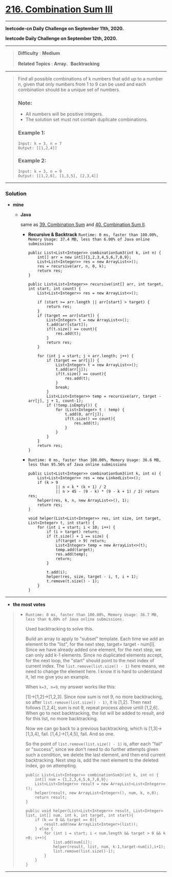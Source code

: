 # [216. Combination Sum III](https://leetcode.com/problems/combination-sum-iii/description/)

---

**leetcode-cn Daily Challenge on September 11th, 2020.**

**leetcode Daily Challenge on September 12th, 2020.**

---

> **Difficulty** : **Medium**
>
> **Related Topics** : **Array**、**Backtracking**

---

> Find all possible combinations of k numbers that add up to a number n, given that only numbers from 1 to 9 can be used and each combination should be a unique set of numbers.
>
> ### Note:
> * All numbers will be positive integers.
> * The solution set must not contain duplicate combinations.
>
> ### Example 1:
> ```
> Input: k = 3, n = 7
> Output: [[1,2,4]]
> ```
>
> ### Example 2:
> ```
> Input: k = 3, n = 9
> Output: [[1,2,6], [1,3,5], [2,3,4]]
> ```

---

### Solution

* **mine**
  * **Java**

    same as [39. Combination Sum](https://github.com/103style/LeetCode/blob/master/Array/39.%20Combination%20Sum.md) and [40. Combination Sum II](https://github.com/103style/LeetCode/blob/master/Array/40.%20Combination%20Sum%20II.md).

    * **Recursive & Backtrack**  `Runtime: 0 ms, faster than 100.00%, Memory Usage: 37.4 MB, less than 6.00% of Java online submissions`
      ```
      public List<List<Integer>> combinationSum3(int k, int n) {
          int[] arr = new int[]{1,2,3,4,5,6,7,8,9};
          List<List<Integer>> res = new ArrayList<>();
          res = recursive(arr, n, 0, k);
          return res;
      }

      public List<List<Integer>> recursive(int[] arr, int target, int start, int count) {
          List<List<Integer>> res = new ArrayList<>();

          if (start >= arr.length || arr[start] > target) {
              return res;
          }
          if (target == arr[start]) {
              List<Integer> t = new ArrayList<>();
              t.add(arr[start]);
              if(t.size() == count){
                  res.add(t);
              }
              return res;
          }

          for (int j = start; j < arr.length; j++) {
              if (target == arr[j]) {
                  List<Integer> t = new ArrayList<>();
                  t.add(arr[j]);
                  if(t.size() == count){
                      res.add(t);
                  }
                  break;
              }
              List<List<Integer>> temp = recursive(arr, target - arr[j], j + 1, count-1);
              if (!temp.isEmpty()) {
                  for (List<Integer> t : temp) {
                      t.add(0, arr[j]);
                      if(t.size() == count){
                          res.add(t);
                      }
                  }
              }
          }
          return res;
      }
      ```

    * `Runtime: 0 ms, faster than 100.00%, Memory Usage: 36.6 MB, less than 95.56% of Java online submissions`
      ```
      public List<List<Integer>> combinationSum3(int k, int n) {
          List<List<Integer>> res = new LinkedList<>();
          if (k > 9
                  || n < k * (k + 1) / 2
                  || n > 45 - (9 - k) * (9 - k + 1) / 2) return res;
          helper(res, k, n, new ArrayList<>(), 1);
          return res;
      }

      void helper(List<List<Integer>> res, int size, int target, List<Integer> t, int start) {
          for (int i = start; i < 10; i++) {
              if (i > target) return;
              if (t.size() + 1 == size) {
                  if(target > 9) return;
                  List<Integer> temp = new ArrayList<>(t);
                  temp.add(target);
                  res.add(temp);
                  return;
              }

              t.add(i);
              helper(res, size, target - i, t, i + 1);
              t.remove(t.size() - 1);
          }
      }
      ```

---

* **the most votes**
>  * `Runtime: 0 ms, faster than 100.00%, Memory Usage: 36.7 MB, less than 6.00% of Java online submissions.`
>
>    Used backtracking to solve this.
>
>    Build an array to apply to "subset" template. Each time we add an element to the "list", for the next step, target= target - num[i]. Since we have already added one element, for the next step, we can only add k-1 elements. Since no duplicated elements accept, for the next loop, the "start" should point to the next index of current index. The `list.remove(list.size() - 1)` here means, we need to change the element here. I know it is hard to understand it, let me give you an example.
>
>    When `k=3, n=9`, my answer works like this:
>
>    [1]->[1,2]->[1,2,3]. Since now sum is not 9, no more backtracking, so after `list.remove(list.size() - 1)`, it is [1,2]. Then next follows [1,2,4], sum is not 9, repeat process above untill [1,2,6]. When go to next backtracking, the list will be added to result, and for this list, no more backtracking.
>
>    Now we can go back to a previous backtracking, which is [1,3]->[1,3,4], fail. [1,4,]->[1,4,5], fail. And so one.
>
>    So the point of `list.remove(list.size() - 1)` is, after each "fail" or "success", since we don't need to do further attempts given such a condition, we delete the last element, and then end current backtracking. Next step is, add the next element to the deleted index, go on attempting.
>    ```
>    public List<List<Integer>> combinationSum3(int k, int n) {
>        int[] num = {1,2,3,4,5,6,7,8,9};
>        List<List<Integer>> result = new ArrayList<List<Integer>>();
>        helper(result, new ArrayList<Integer>(), num, k, n,0);
>        return result;
>    }
>
>    public void helper(List<List<Integer>> result, List<Integer> list, int[] num, int k, int target, int start){
>        if (k == 0 && target == 0){
>            result.add(new ArrayList<Integer>(list));
>        } else {
>            for (int i = start; i < num.length && target > 0 && k >0; i++){
>                list.add(num[i]);
>                helper(result, list, num, k-1,target-num[i],i+1);
>                list.remove(list.size()-1);
>            }
>        }
>    }
>    ```

---
